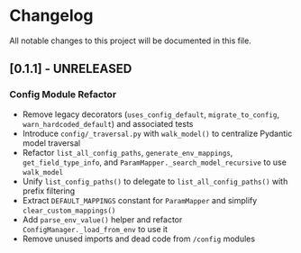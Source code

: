 # Changelog

All notable changes to this project will be documented in this file.

## [0.1.1] - UNRELEASED

### Config Module Refactor
- Remove legacy decorators (`uses_config_default`, `migrate_to_config`, `warn_hardcoded_default`) and associated tests
- Introduce `config/_traversal.py` with `walk_model()` to centralize Pydantic model traversal
- Refactor `list_all_config_paths`, `generate_env_mappings`, `get_field_type_info`, and `ParamMapper._search_model_recursive` to use `walk_model`
- Unify `list_config_paths()` to delegate to `list_all_config_paths()` with prefix filtering
- Extract `DEFAULT_MAPPINGS` constant for `ParamMapper` and simplify `clear_custom_mappings()`
- Add `parse_env_value()` helper and refactor `ConfigManager._load_from_env` to use it
- Remove unused imports and dead code from `/config` modules

